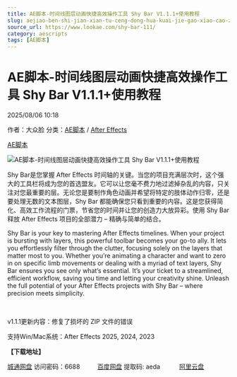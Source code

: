```yaml
---
title: AE脚本-时间线图层动画快捷高效操作工具 Shy Bar V1.1.1+使用教程
slug: aejiao-ben-shi-jian-xian-tu-ceng-dong-hua-kuai-jie-gao-xiao-cao-zuo-gong-ju-shy-bar-v1-1-1-shi-yong-jiao-cheng
source_url: https://www.lookae.com/shy-bar-111/
category: aescripts
tags: [AE脚本]
---
```

# AE脚本-时间线图层动画快捷高效操作工具 Shy Bar V1.1.1+使用教程

2025/08/06 10:18

作者：大众脸
分类：[AE脚本](https://www.lookae.com/after-effects/aescripts/) / [After Effects](https://www.lookae.com/after-effects/)

[AE脚本](https://www.lookae.com/tag/ae%e8%84%9a%e6%9c%ac/)

![AE脚本-时间线图层动画快捷高效操作工具 Shy Bar V1.1.1+使用教程](https://www.lookae.com/wp-content/uploads/2024/02/Shy-Bar.jpg "AE脚本-时间线图层动画快捷高效操作工具 Shy Bar V1.1.1+使用教程-LookAE.com")

Shy Bar是您掌握 After Effects 时间轴的关键。当您的项目充满层次时，这个强大的工具栏将成为您的首选盟友。它可以让您毫不费力地过滤掉杂乱的内容，只关注对您最重要的层。无论您是要制作角色动画并希望将特定的肢体动作归零，还是要处理无数的文本图层，Shy Bar 都能确保您只看到重要的内容。这是您获得简化、高效工作流程的门票，节省您的时间并让您的创造力大放异彩。使用 Shy Bar 释放 After Effects 项目的全部潜力 – 精确与简单的结合。

Shy Bar is your key to mastering After Effects timelines. When your project is bursting with layers, this powerful toolbar becomes your go-to ally. It lets you effortlessly filter through the clutter, focusing solely on the layers that matter most to you. Whether you’re animating a character and want to zero in on specific limb movements or dealing with a myriad of text layers, Shy Bar ensures you see only what’s essential. It’s your ticket to a streamlined, efficient workflow, saving you time and letting your creativity shine. Unleash the full potential of your After Effects projects with Shy Bar – where precision meets simplicity.

[﻿](https://cloud.video.taobao.com/play/u/null/p/1/e/6/t/1/451209746189.mp4)

v1.1.1更新内容：修复了损坏的 ZIP 文件的错误

支持Win/Mac系统：After Effects 2025, 2024, 2023

**【下载地址】**

[城通网盘](https://url70.ctfile.com/f/2827370-8409764592-e77d48?p=4431) 访问密码：6688          [百度网盘](https://pan.baidu.com/s/1ISK6ske80KjRzPyeMPU8RA?pwd=aeda) 提取码: aeda           [阿里云盘](https://www.alipan.com/s/hS15RCz4gVb)
